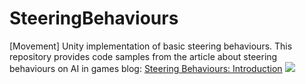 # SteeringBehaviours
[Movement] Unity implementation of basic steering behaviours.
This repository provides code samples from the article about steering behaviours on AI in games blog:
[Steering Behaviours: Introduction](http://aiingames.com)
[![](http://aiingames.com/wp-content/uploads/2020/10/Seek.gif)](https://youtu.be/j7IzUToM0eY)
